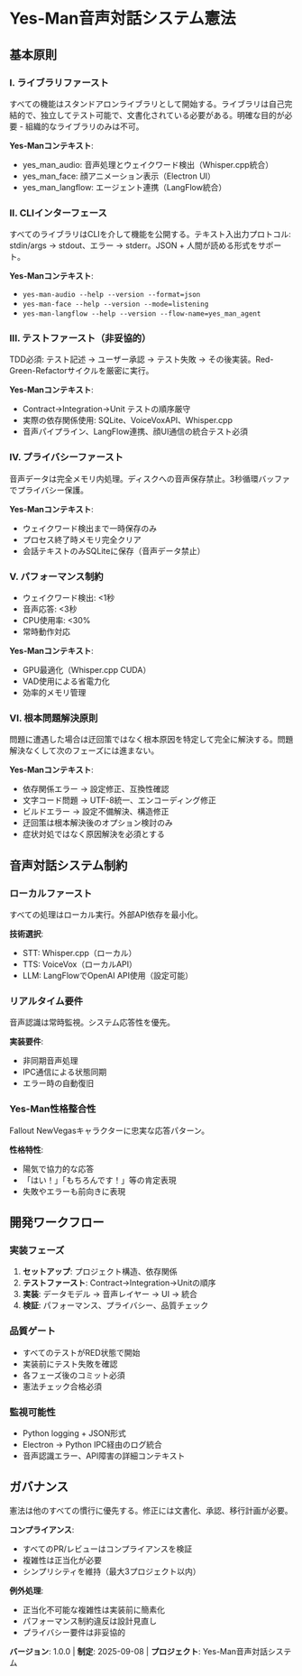 # Yes-Man音声対話システム憲法

## 基本原則

### I. ライブラリファースト
すべての機能はスタンドアロンライブラリとして開始する。ライブラリは自己完結的で、独立してテスト可能で、文書化されている必要がある。明確な目的が必要 - 組織的なライブラリのみは不可。

**Yes-Manコンテキスト**:
- yes_man_audio: 音声処理とウェイクワード検出（Whisper.cpp統合）
- yes_man_face: 顔アニメーション表示（Electron UI）
- yes_man_langflow: エージェント連携（LangFlow統合）

### II. CLIインターフェース
すべてのライブラリはCLIを介して機能を公開する。テキスト入出力プロトコル: stdin/args → stdout、エラー → stderr。JSON + 人間が読める形式をサポート。

**Yes-Manコンテキスト**:
- `yes-man-audio --help --version --format=json`
- `yes-man-face --help --version --mode=listening`
- `yes-man-langflow --help --version --flow-name=yes_man_agent`

### III. テストファースト（非妥協的）
TDD必須: テスト記述 → ユーザー承認 → テスト失敗 → その後実装。Red-Green-Refactorサイクルを厳密に実行。

**Yes-Manコンテキスト**:
- Contract→Integration→Unit テストの順序厳守
- 実際の依存関係使用: SQLite、VoiceVoxAPI、Whisper.cpp
- 音声パイプライン、LangFlow連携、顔UI通信の統合テスト必須

### IV. プライバシーファースト
音声データは完全メモリ内処理。ディスクへの音声保存禁止。3秒循環バッファでプライバシー保護。

**Yes-Manコンテキスト**:
- ウェイクワード検出まで一時保存のみ
- プロセス終了時メモリ完全クリア
- 会話テキストのみSQLiteに保存（音声データ禁止）

### V. パフォーマンス制約
- ウェイクワード検出: <1秒
- 音声応答: <3秒
- CPU使用率: <30%
- 常時動作対応

**Yes-Manコンテキスト**:
- GPU最適化（Whisper.cpp CUDA）
- VAD使用による省電力化
- 効率的メモリ管理

### VI. 根本問題解決原則
問題に遭遇した場合は迂回策ではなく根本原因を特定して完全に解決する。問題解決なくして次のフェーズには進まない。

**Yes-Manコンテキスト**:
- 依存関係エラー → 設定修正、互換性確認
- 文字コード問題 → UTF-8統一、エンコーディング修正  
- ビルドエラー → 設定不備解決、構造修正
- 迂回策は根本解決後のオプション検討のみ
- 症状対処ではなく原因解決を必須とする

## 音声対話システム制約

### ローカルファースト
すべての処理はローカル実行。外部API依存を最小化。

**技術選択**:
- STT: Whisper.cpp（ローカル）
- TTS: VoiceVox（ローカルAPI）
- LLM: LangFlowでOpenAI API使用（設定可能）

### リアルタイム要件
音声認識は常時監視。システム応答性を優先。

**実装要件**:
- 非同期音声処理
- IPC通信による状態同期
- エラー時の自動復旧

### Yes-Man性格整合性
Fallout NewVegasキャラクターに忠実な応答パターン。

**性格特性**:
- 陽気で協力的な応答
- 「はい！」「もちろんです！」等の肯定表現
- 失敗やエラーも前向きに表現

## 開発ワークフロー

### 実装フェーズ
1. **セットアップ**: プロジェクト構造、依存関係
2. **テストファースト**: Contract→Integration→Unitの順序
3. **実装**: データモデル → 音声レイヤー → UI → 統合
4. **検証**: パフォーマンス、プライバシー、品質チェック

### 品質ゲート
- すべてのテストがRED状態で開始
- 実装前にテスト失敗を確認
- 各フェーズ後のコミット必須
- 憲法チェック合格必須

### 監視可能性
- Python logging + JSON形式
- Electron → Python IPC経由のログ統合
- 音声認識エラー、API障害の詳細コンテキスト

## ガバナンス

憲法は他のすべての慣行に優先する。修正には文書化、承認、移行計画が必要。

**コンプライアンス**:
- すべてのPR/レビューはコンプライアンスを検証
- 複雑性は正当化が必要
- シンプリシティを維持（最大3プロジェクト以内）

**例外処理**:
- 正当化不可能な複雑性は実装前に簡素化
- パフォーマンス制約違反は設計見直し
- プライバシー要件は非妥協的

**バージョン**: 1.0.0 | **制定**: 2025-09-08 | **プロジェクト**: Yes-Man音声対話システム